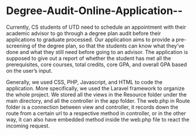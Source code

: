 # Degree-Audit-Online-Application--
Currently, CS students of UTD need to schedule an appointment with their academic advisor to go through a degree plan audit before their applications to graduate processed. 
Our application aims to provide a pre-screening of the degree plan, so that the students can know what they’ve done and what they still need before going to an advisor. 
The application is supposed to give out a report of whether the student has met all the prerequisites,
core courses, total credits, core GPA, and overall GPA based on the user’s input.

Generally, we used CSS, PHP, Javascript, and HTML to code the application. More specifically, we used the Laravel framework to organize the whole project. We stored all the views in the Resource folder under the main directory, and all the controller in the app folder. The web.php in Route folder is a connection between view and controller, it records down the route from a certain url to a respective method in controller, or in the other way, it can also have embedded method inside the web.php file to react the incoming request.
